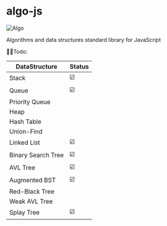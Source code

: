 
# algo-js
![Algo](https://github.com/Asilkin1/algo-js/assets/11600357/3627e9b4-2fa3-4f2f-b612-a6133edef20f)

Algorithms and data structures standard library for JavaScript

👨‍🦲Todo:

|         DataStructure                    |     Status    | 
|------------------------------------------|---------------|
|    Stack                                 |        ☑️     |
|    Queue                                 |        ☑️     |
|    Priority Queue                        |                |
|    Heap                                  |                |
|    Hash Table                            |                |
|    Union-Find                            |                |           
|    Linked List                           |        ☑️      |
|    Binary Search Tree                    |        ☑️       |
|    AVL Tree                              |        ☑️        |
|    Augmented BST                         |        ☑️      |
|    Red-Black Tree                        |                |
|    Weak AVL Tree                         |                |
|    Splay Tree                            |        ☑️        |


